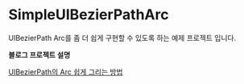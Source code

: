 # SimpleUIBezierPathArc
UIBezierPath Arc를 좀 더 쉽게 구현할 수 있도록 하는 예제 프로젝트 입니다.

**블로그 프로젝트 설명**<br>

[UIBezierPath의 Arc 쉽게 그리는 방법](https://swieeft.github.io/2020/03/06/UIBezierPathSimpleArc.html)
